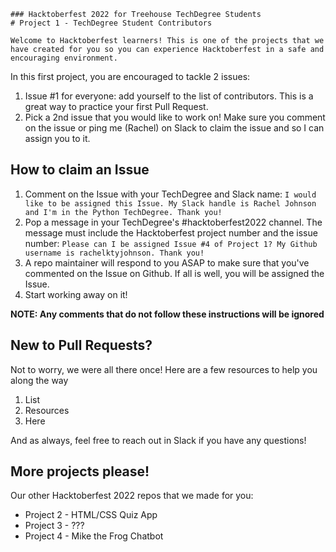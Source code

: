     ### Hacktoberfest 2022 for Treehouse TechDegree Students
    # Project 1 - TechDegree Student Contributors
    
    Welcome to Hacktoberfest learners! This is one of the projects that we have created for you so you can experience Hacktoberfest in a safe and encouraging environment.

In this first project, you are encouraged to tackle 2 issues:
1. Issue #1 for everyone: add yourself to the list of contributors. This is a great way to practice your first Pull Request.
2. Pick a 2nd issue that you would like to work on! Make sure you comment on the issue or ping me (Rachel) on Slack to claim the issue and so I can assign you to it.


## How to claim an Issue
1. Comment on the Issue with your TechDegree and Slack name: `I would like to be assigned this Issue. My Slack handle is Rachel Johnson and I'm in the Python TechDegree. Thank you!`
2. Pop a message in your TechDegree's #hacktoberfest2022 channel. The message must include the Hacktoberfest project number and the issue number: `Please can I be assigned Issue #4 of Project 1? My Github username is rachelktyjohnson. Thank you!`
3. A repo maintainer will respond to you ASAP to make sure that you've commented on the Issue on Github. If all is well, you will be assigned the Issue.
4. Start working away on it!

**NOTE: Any comments that do not follow these instructions will be ignored**


## New to Pull Requests?
Not to worry, we were all there once! Here are a few resources to help you along the way
1. List
2. Resources
3. Here

And as always, feel free to reach out in Slack if you have any questions!



## More projects please!

Our other Hacktoberfest 2022 repos that we made for you:
- Project 2 - HTML/CSS Quiz App
- Project 3 - ???
- Project 4 - Mike the Frog Chatbot

